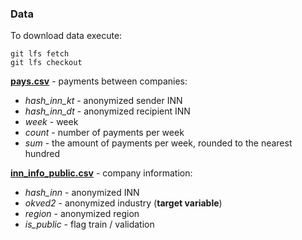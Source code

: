 ### Data
To download data execute:<br>
```
git lfs fetch
git lfs checkout
```

[**pays.csv**](pays.csv) - payments between companies:
- *hash_inn_kt* - anonymized sender INN
- *hash_inn_dt* - anonymized recipient INN
- *week* - week
- *count* - number of payments per week
- *sum* - the amount of payments per week, rounded to the nearest hundred

[**inn_info_public.csv**](inn_info_public.csv) - company information:
- *hash_inn* - anonymized INN
- *okved2* - anonymized industry (**target variable**)
- *region* - anonymized region
- *is_public* - flag train / validation

